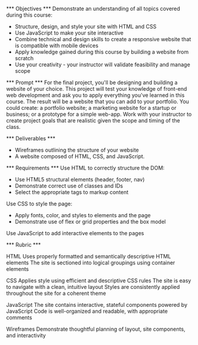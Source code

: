 *** Objectives ***
Demonstrate an understanding of all topics covered during this course:
- Structure, design, and style your site with HTML and CSS
- Use JavaScript to make your site interactive
- Combine technical and design skills to create a responsive website that is compatible with mobile devices
- Apply knowledge gained during this course by building a website from scratch
- Use your creativity - your instructor will validate feasibility and manage scope

*** Prompt ***
For the final project, you'll be designing and building a website of your choice. This project will test your knowledge of front-end web development and ask you to apply everything you've learned in this course. The result will be a website that you can add to your portfolio. You could create: a portfolio website; a marketing website for a startup or business; or a prototype for a simple web-app. Work with your instructor to create project goals that are realistic given the scope and timing of the class.

*** Deliverables ***
- Wireframes outlining the structure of your website
- A website composed of HTML, CSS, and JavaScript.

*** Requirements ***
Use HTML to correctly structure the DOM:
- Use HTML5 structural elements (header, footer, nav)
- Demonstrate correct use of classes and IDs
- Select the appropriate tags to markup content

Use CSS to style the page:
- Apply fonts, color, and styles to elements and the page
- Demonstrate use of flex or grid properties and the box model

Use JavaScript to add interactive elements to the pages

*** Rubric ***

HTML
Uses properly formatted and semantically descriptive HTML elements
The site is sectioned into logical groupings using container elements

CSS
Applies style using efficient and descriptive CSS rules
The site is easy to navigate with a clean, intuitive layout
Styles are consistently applied throughout the site for a coherent theme

JavaScript
The site contains interactive, stateful components powered by JavaScript
Code is well-organized and readable, with appropriate comments

Wireframes
Demonstrate thoughtful planning of layout, site components, and interactivity